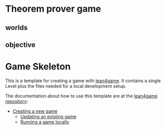 # Theorem prover game

## worlds

## objective

# Game Skeleton

This is a template for creating a game with [lean4game](https://github.com/leanprover-community/lean4game/). It contains a single Level plus the files needed for a local development setup.

The documentation about how to use this template are at the [lean4game repository](https://github.com/leanprover-community/lean4game/):

* [Creating a new game](https://github.com/leanprover-community/lean4game/blob/main/doc/create_game.md)
  * [Updating an existing game](https://github.com/leanprover-community/lean4game/blob/main/doc/update_game.md)
  * [Running a game locally](https://github.com/leanprover-community/lean4game/blob/main/doc/running_locally.md)


